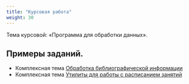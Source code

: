 ```yaml
---
title: "Курсовая работа"
weight: 30
---
```


Тема курсовой: «Программа для обработки данных».

## Примеры заданий.

- Комплексная тема [Обработка библиографической информации](sched)
- Комплексная тема [Утилиты для работы с расписанием занятий](bib)


